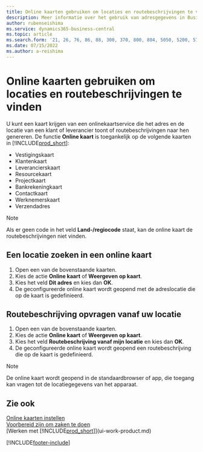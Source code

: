 ```yaml
---
title: Online kaarten gebruiken om locaties en routebeschrijvingen te vinden
description: Meer informatie over het gebruik van adresgegevens in Business Central om een online kaart met routebeschrijvingen te krijgen.
author: rubenseishima
ms.service: dynamics365-business-central
ms.topic: article
ms.search.form: '21, 26, 76, 86, 88, 300, 370, 800, 804, 5050, 5200, 5703'
ms.date: 07/15/2022
ms.author: a-reishima
---
```

# <a name="use-online-maps-to-find-locations-and-directions" />Online kaarten gebruiken om locaties en routebeschrijvingen te vinden

U kunt een kaart krijgen van een onlinekaartservice die het adres en de locatie van een klant of leverancier toont of routebeschrijvingen naar hen genereren. De functie **Online kaart** is toegankelijk op de volgende kaarten in [!INCLUDE[prod_short](includes/prod_short.md)]:

* Vestigingskaart
* Klantenkaart
* Leverancierskaart
* Resourcekaart
* Projectkaart
* Bankrekeningkaart
* Contactkaart
* Werknemerskaart
* Verzendadres

> [!NOTE]
> Als er geen code in het veld **Land-/regiocode** staat, kan de online kaart de routebeschrijvingen niet vinden.

## <a name="find-a-location-in-an-online-map" />Een locatie zoeken in een online kaart

1. Open een van de bovenstaande kaarten.
2. Kies de actie **Online kaart** of **Weergeven op kaart**.
3. Kies het veld **Dit adres** en kies dan **OK**.
4. De geconfigureerde online kaart wordt geopend met de adreslocatie die op de kaart is gedefinieerd.

## <a name="get-route-directions-from-your-location" />Routebeschrijving opvragen vanaf uw locatie

1. Open een van de bovenstaande kaarten.
2. Kies de actie **Online kaart** of **Weergeven op kaart**.
3. Kies het veld **Routebeschrijving vanaf mijn locatie** en kies dan **OK**.
4. De geconfigureerde online kaart wordt geopend een routebeschrijving die op de kaart is gedefinieerd.

> [!NOTE]
> De online kaart wordt geopend in de standaardbrowser of app, die toegang kan vragen tot de locatiegegevens van het apparaat.

## <a name="see-also" />Zie ook

[Online kaarten instellen](across-online-maps-setup.md)  
[Voorbereid zijn om zaken te doen](ui-get-ready-business.md)  
[Werken met [!INCLUDE[prod_short](includes/prod_short.md)]](ui-work-product.md)  

[!INCLUDE[footer-include](includes/footer-banner.md)]
